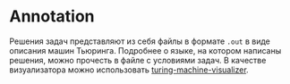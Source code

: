 # Annotation

Решения задач представляют из себя файлы в формате `.out` в виде описания машин Тьюринга. Подробнее о языке, на котором написаны решения, можно прочесть в файле с условиями задач. В качестве визуализатора можно использовать [turing-machine-visualizer](https://github.com/BudAlNik/turing-machine-visualizer).
